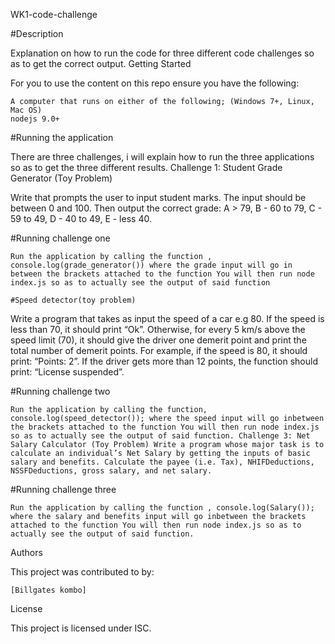 WK1-code-challenge
 
 #Description

Explanation on how to run the code for three different code challenges so as to get the correct output.
Getting Started

 For you to use the content on this repo ensure you have the following:

    A computer that runs on either of the following; (Windows 7+, Linux, Mac OS)
    nodejs 9.0+

#Running the application

There are three challenges, i will explain how to run the three applications so as to get the three different results.
Challenge 1: Student Grade Generator (Toy Problem)

Write that prompts the user to input student marks. The input should be between 0 and 100. Then output the correct grade: A > 79, B - 60 to 79, C - 59 to 49, D - 40 to 49, E - less 40.

#Running challenge one

    Run the application by calling the function , console.log(grade_generator()) where the grade input will go in between the brackets attached to the function You will then run node index.js so as to actually see the output of said function

    #Speed detector(toy problem)

Write a program that takes as input the speed of a car e.g 80. If the speed is less than 70, it should print “Ok”. Otherwise, for every 5 km/s above the speed limit (70), it should give the driver one demerit point and print the total number of demerit points. For example, if the speed is 80, it should print: “Points: 2”. If the driver gets more than 12 points, the function should print: “License suspended”.

#Running challenge two

    Run the application by calling the function, console.log(speed_detector()); where the speed input will go inbetween the brackets attached to the function You will then run node index.js so as to actually see the output of said function. Challenge 3: Net Salary Calculator (Toy Problem) Write a program whose major task is to calculate an individual’s Net Salary by getting the inputs of basic salary and benefits. Calculate the payee (i.e. Tax), NHIFDeductions, NSSFDeductions, gross salary, and net salary.

#Running challenge three

    Run the application by calling the function , console.log(Salary()); where the salary and benefits input will go inbetween the brackets attached to the function You will then run node index.js so as to actually see the output of said function.

Authors

This project was contributed to by:

    [Billgates kombo]

License

This project is licensed under ISC.
